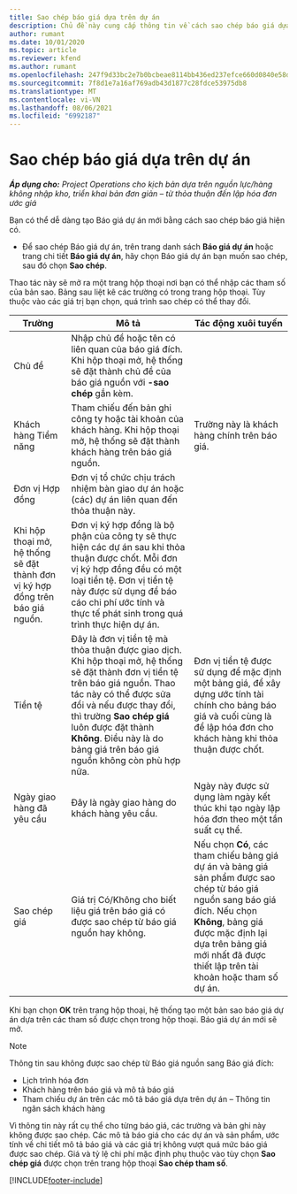 ```yaml
---
title: Sao chép báo giá dựa trên dự án
description: Chủ đề này cung cấp thông tin về cách sao chép báo giá dựa trên dự án trong Project Operations.
author: rumant
ms.date: 10/01/2020
ms.topic: article
ms.reviewer: kfend
ms.author: rumant
ms.openlocfilehash: 247f9d33bc2e7b0bcbeae8114bb436ed237efce660d0840e58d536d2a290639e
ms.sourcegitcommit: 7f8d1e7a16af769adb43d1877c28fdce53975db8
ms.translationtype: MT
ms.contentlocale: vi-VN
ms.lasthandoff: 08/06/2021
ms.locfileid: "6992187"
---
```

# <a name="copy-project-based-quotes"></a>Sao chép báo giá dựa trên dự án

_**Áp dụng cho:** Project Operations cho kịch bản dựa trên nguồn lực/hàng không nhập kho, triển khai bản đơn giản – từ thỏa thuận đến lập hóa đơn ước giá_

Bạn có thể dễ dàng tạo Báo giá dự án mới bằng cách sao chép báo giá hiện có. 

- Để sao chép Báo giá dự án, trên trang danh sách **Báo giá dự án** hoặc trang chi tiết **Báo giá dự án**, hãy chọn Báo giá dự án bạn muốn sao chép, sau đó chọn **Sao chép**.

Thao tác này sẽ mở ra một trang hộp thoại nơi bạn có thể nhập các tham số của bản sao. Bảng sau liệt kê các trường có trong trang hộp thoại. Tùy thuộc vào các giá trị bạn chọn, quá trình sao chép có thể thay đổi.

| **Trường** | **Mô tả** | **Tác động xuôi tuyến** |
| --- | --- | --- |
| Chủ đề | Nhập chủ đề hoặc tên có liên quan của báo giá đích. Khi hộp thoại mở, hệ thống sẽ đặt thành chủ đề của báo giá nguồn với **-sao chép** gắn kèm. | |
| Khách hàng Tiềm năng | Tham chiếu đến bản ghi công ty hoặc tài khoản của khách hàng. Khi hộp thoại mở, hệ thống sẽ đặt thành khách hàng trên báo giá nguồn. | Trường này là khách hàng chính trên báo giá. |
| Đơn vị Hợp đồng | Đơn vị tổ chức chịu trách nhiệm bàn giao dự án hoặc (các) dự án liên quan đến thỏa thuận này.
Khi hộp thoại mở, hệ thống sẽ đặt thành đơn vị ký hợp đồng trên báo giá nguồn. | Đơn vị ký hợp đồng là bộ phận của công ty sẽ thực hiện các dự án sau khi thỏa thuận được chốt. Mỗi đơn vị ký hợp đồng đều có một loại tiền tệ. Đơn vị tiền tệ này được sử dụng để báo cáo chi phí ước tính và thực tế phát sinh trong quá trình thực hiện dự án. |
| Tiền tệ | Đây là đơn vị tiền tệ mà thỏa thuận được giao dịch. Khi hộp thoại mở, hệ thống sẽ đặt thành đơn vị tiền tệ trên báo giá nguồn. Thao tác này có thể được sửa đổi và nếu được thay đổi, thì trường **Sao chép giá** luôn được đặt thành **Không**. Điều này là do bảng giá trên báo giá nguồn không còn phù hợp nữa. | Đơn vị tiền tệ được sử dụng để mặc định một bảng giá, để xây dựng ước tính tài chính cho bảng báo giá và cuối cùng là để lập hóa đơn cho khách hàng khi thỏa thuận được chốt. |
| Ngày giao hàng đã yêu cầu | Đây là ngày giao hàng do khách hàng yêu cầu. | Ngày này được sử dụng làm ngày kết thúc khi tạo ngày lập hóa đơn theo một tần suất cụ thể. |
| Sao chép giá | Giá trị Có/Không cho biết liệu giá trên báo giá có được sao chép từ báo giá nguồn hay không. | Nếu chọn **Có**, các tham chiếu bảng giá dự án và bảng giá sản phẩm được sao chép từ báo giá nguồn sang báo giá đích. Nếu chọn **Không**, bảng giá được mặc định lại dựa trên bảng giá mới nhất đã được thiết lập trên tài khoản hoặc tham số dự án. |

Khi bạn chọn **OK** trên trang hộp thoại, hệ thống tạo một bản sao báo giá dự án dựa trên các tham số được chọn trong hộp thoại. Báo giá dự án mới sẽ mở. 

> [!NOTE]
> Thông tin sau không được sao chép từ Báo giá nguồn sang Báo giá đích:
>
> - Lịch trình hóa đơn
> - Khách hàng trên báo giá và mô tả báo giá
> - Tham chiếu dự án trên các mô tả báo giá dựa trên dự án – Thông tin ngân sách khách hàng
>
>Vì thông tin này rất cụ thể cho từng báo giá, các trường và bản ghi này không được sao chép. Các mô tả báo giá cho các dự án và sản phẩm, ước tính về chi tiết mô tả báo giá và các giá trị không vượt quá mức báo giá được sao chép. Giá và tỷ lệ chi phí mặc định phụ thuộc vào tùy chọn **Sao chép giá** được chọn trên trang hộp thoại **Sao chép tham số**.


[!INCLUDE[footer-include](../includes/footer-banner.md)]